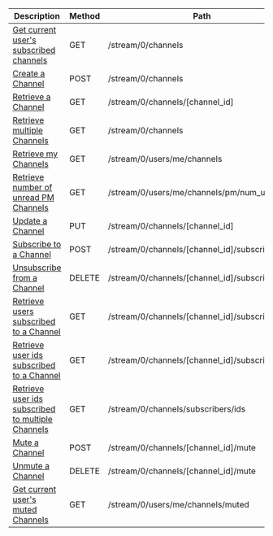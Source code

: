 <table class='table table-striped'>
    <thead>
        <tr>
            <th width="410">Description</th>
            <th width="80">Method</th>
            <th width="320">Path</th>
            <th width="60">Token</th>
        </tr>
    </thead>
    <tbody>
        <tr>
            <td><a href="/docs/resources/channel/subscriptions/#get-current-users-subscribed-channels">Get current user's subscribed channels</a></td>
            <td>GET</td>
            <td>/stream/0/channels</td>
            <td>User</td>
        </tr>
        <tr>
            <td><a href="/docs/resources/channel/lifecycle/#create-a-channel">Create a Channel</a></td>
            <td>POST</td>
            <td>/stream/0/channels</td>
            <td>User</td>
        </tr>
        <tr>
            <td><a href="/docs/resources/channel/lookup/#retrieve-a-channel">Retrieve a Channel</a></td>
            <td>GET</td>
            <td>/stream/0/channels/[channel_id]</td>
            <td>Varies</td>
        </tr>
        <tr>
            <td><a href="/docs/resources/channel/lookup/#retrieve-multiple-channels">Retrieve multiple Channels</a></td>
            <td>GET</td>
            <td>/stream/0/channels</td>
            <td>Varies</td>
        </tr>
        <tr>
            <td><a href="/docs/resources/channel/lookup/#retrieve-my-channels">Retrieve my Channels</a></td>
            <td>GET</td>
            <td>/stream/0/users/me/channels</td>
            <td>User</td>
        </tr>
        <tr>
            <td><a href="/docs/resources/channel/lookup/#retrieve-number-of-unread-pm-channels">Retrieve number of unread PM Channels</a></td>
            <td>GET</td>
            <td>/stream/0/users/me/channels/pm/num_unread</td>
            <td>User</td>
        </tr>
        <tr>
            <td><a href="/docs/resources/channel/lifecycle/#update-a-channel">Update a Channel</a></td>
            <td>PUT</td>
            <td>/stream/0/channels/[channel_id]</td>
            <td>User</td>
        </tr>
        <tr>
            <td><a href="/docs/resources/channel/subscriptions/#subscribe-to-a-channel">Subscribe to a Channel</a></td>
            <td>POST</td>
            <td>/stream/0/channels/[channel_id]/subscribe</td>
            <td>User</td>
        </tr>
        <tr>
            <td><a href="/docs/resources/channel/subscriptions/#unsubscribe-from-a-channel">Unsubscribe from a Channel</a></td>
            <td>DELETE</td>
            <td>/stream/0/channels/[channel_id]/subscribe</td>
            <td>User</td>
        </tr>
        <tr>
            <td><a href="/docs/resources/channel/subscriptions/#retrieve-users-subscribed-to-a-channel">Retrieve users subscribed to a Channel</a></td>
            <td>GET</td>
            <td>/stream/0/channels/[channel_id]/subscribers</td>
            <td>Varies</td>
        </tr>
        <tr>
            <td><a href="/docs/resources/channel/subscriptions/#retrieve-user-ids-subscribed-to-a-channel">Retrieve user ids subscribed to a Channel</a></td>
            <td>GET</td>
            <td>/stream/0/channels/[channel_id]/subscribers/ids</td>
            <td>Varies</td>
        </tr>
        <tr>
            <td><a href="/docs/resources/channel/subscriptions/#retrieve-user-ids-subscribed-to-a-channel">Retrieve user ids subscribed to multiple Channels</a></td>
            <td>GET</td>
            <td>/stream/0/channels/subscribers/ids</td>
            <td>Varies</td>
        </tr>
        <tr>
            <td><a href="/docs/resources/channel/muting/#mute-a-channel">Mute a Channel</a></td>
            <td>POST</td>
            <td>/stream/0/channels/[channel_id]/mute</td>
            <td>User</td>
        </tr>
        <tr>
            <td><a href="/docs/resources/channel/muting/#unmute-a-channel">Unmute a Channel</a></td>
            <td>DELETE</td>
            <td>/stream/0/channels/[channel_id]/mute</td>
            <td>User</td>
        </tr>
        <tr>
            <td><a href="/docs/resources/channel/muting/#get-current-users-muted-channels">Get current user's muted Channels</a></td>
            <td>GET</td>
            <td>/stream/0/users/me/channels/muted</td>
            <td>User</td>
        </tr>
    </tbody>
</table>
